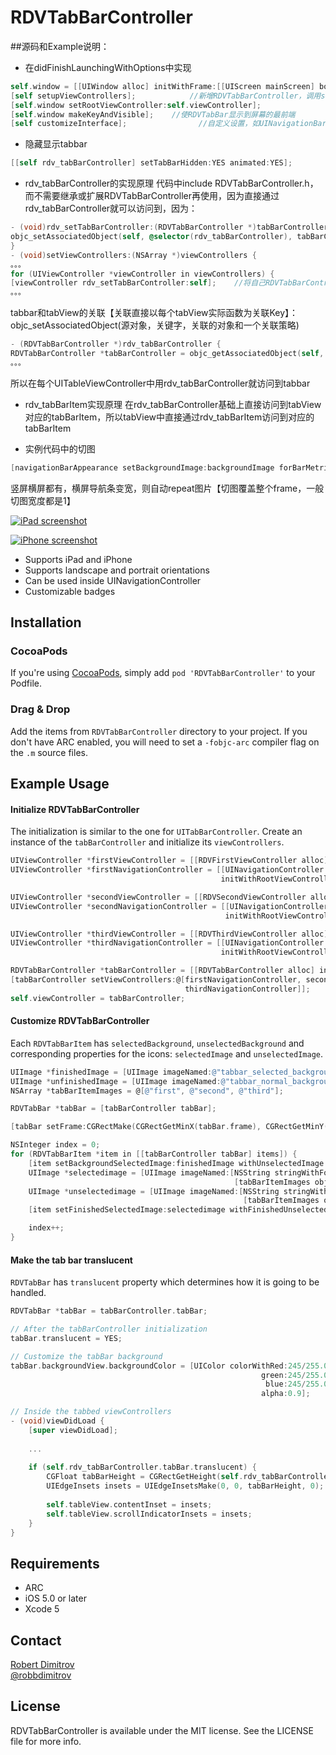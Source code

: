# RDVTabBarController

##源码和Example说明：
- 在didFinishLaunchingWithOptions中实现

``` objectivec
self.window = [[UIWindow alloc] initWithFrame:[[UIScreen mainScreen] bounds]];    //new UIWindow 
[self setupViewControllers];            //新增RDVTabBarController，调用setViewControllers为其添加多个UITableViewController，并为其设置RDVTabBarItem
[self.window setRootViewController:self.viewController];
[self.window makeKeyAndVisible];    //使RDVTabBar显示到屏幕的最前端
[self customizeInterface];                //自定义设置，如UINavigationBar的Appearance
```

- 隐藏显示tabbar
``` objectivec
[[self rdv_tabBarController] setTabBarHidden:YES animated:YES];
```

- rdv_tabBarController的实现原理
代码中include RDVTabBarController.h，而不需要继承或扩展RDVTabBarController再使用，因为直接通过rdv_tabBarController就可以访问到，因为：
``` objectivec
- (void)rdv_setTabBarController:(RDVTabBarController *)tabBarController {
objc_setAssociatedObject(self, @selector(rdv_tabBarController), tabBarController, OBJC_ASSOCIATION_ASSIGN);
}
- (void)setViewControllers:(NSArray *)viewControllers {
。。。
for (UIViewController *viewController in viewControllers) {
[viewController rdv_setTabBarController:self];    //将自己RDVTabBarController分表关联到每个UITableViewController
。。。
```
tabbar和tabView的关联【关联直接以每个tabView实际函数为关联Key】：objc_setAssociatedObject(源对象，关键字，关联的对象和一个关联策略)
``` objectivec
- (RDVTabBarController *)rdv_tabBarController {
RDVTabBarController *tabBarController = objc_getAssociatedObject(self, @selector(rdv_tabBarController));
。。。
```
所以在每个UITableViewController中用rdv_tabBarController就访问到tabbar

- rdv_tabBarItem实现原理
在rdv_tabBarController基础上直接访问到tabView对应的tabBarItem，所以tabView中直接通过rdv_tabBarItem访问到对应的tabBarItem

- 实例代码中的切图
``` objectivec
[navigationBarAppearance setBackgroundImage:backgroundImage forBarMetrics:UIBarMetricsDefault];
```
竖屏横屏都有，横屏导航条变宽，则自动repeat图片【切图覆盖整个frame，一般切图宽度都是1】



[![iPad screenshot](Screenshots/iPad-small.png)](Screenshots/iPad.png)

[![iPhone screenshot](Screenshots/iPhone-small.png)](Screenshots/iPhone.png)

* Supports iPad and iPhone
* Supports landscape and portrait orientations
* Can be used inside UINavigationController
* Customizable badges

## Installation

### CocoaPods

If you're using [CocoaPods](http://www.cocoapods.org), simply add `pod 'RDVTabBarController'` to your Podfile.

### Drag & Drop

Add the items from `RDVTabBarController` directory to your project. If you don't have ARC enabled, you will need to set a `-fobjc-arc` compiler flag on the `.m` source files.

## Example Usage

#### Initialize RDVTabBarController

The initialization is similar to the one for `UITabBarController`. Create an instance of the `tabBarController` and initialize its `viewControllers`.

```objective-c
UIViewController *firstViewController = [[RDVFirstViewController alloc] init];
UIViewController *firstNavigationController = [[UINavigationController alloc]
                                               initWithRootViewController:firstViewController];

UIViewController *secondViewController = [[RDVSecondViewController alloc] init];
UIViewController *secondNavigationController = [[UINavigationController alloc]
                                                initWithRootViewController:secondViewController];

UIViewController *thirdViewController = [[RDVThirdViewController alloc] init];
UIViewController *thirdNavigationController = [[UINavigationController alloc]
                                               initWithRootViewController:thirdViewController];

RDVTabBarController *tabBarController = [[RDVTabBarController alloc] init];
[tabBarController setViewControllers:@[firstNavigationController, secondNavigationController,
                                       thirdNavigationController]];
self.viewController = tabBarController;
```

#### Customize RDVTabBarController
Each `RDVTabBarItem` has `selectedBackground`, `unselectedBackground` and corresponding properties for the icons: `selectedImage` and `unselectedImage`.

```objective-c
UIImage *finishedImage = [UIImage imageNamed:@"tabbar_selected_background"];
UIImage *unfinishedImage = [UIImage imageNamed:@"tabbar_normal_background"];
NSArray *tabBarItemImages = @[@"first", @"second", @"third"];

RDVTabBar *tabBar = [tabBarController tabBar];

[tabBar setFrame:CGRectMake(CGRectGetMinX(tabBar.frame), CGRectGetMinY(tabBar.frame), CGRectGetWidth(tabBar.frame), 63)];

NSInteger index = 0;
for (RDVTabBarItem *item in [[tabBarController tabBar] items]) {
    [item setBackgroundSelectedImage:finishedImage withUnselectedImage:unfinishedImage];
    UIImage *selectedimage = [UIImage imageNamed:[NSString stringWithFormat:@"%@_selected",
                                                  [tabBarItemImages objectAtIndex:index]]];
    UIImage *unselectedimage = [UIImage imageNamed:[NSString stringWithFormat:@"%@_normal",
                                                    [tabBarItemImages objectAtIndex:index]]];
    [item setFinishedSelectedImage:selectedimage withFinishedUnselectedImage:unselectedimage];

    index++;
}
```

#### Make the tab bar translucent

`RDVTabBar` has `translucent` property which determines how it is going to be handled.

```objective-c
RDVTabBar *tabBar = tabBarController.tabBar;

// After the tabBarController initialization
tabBar.translucent = YES;

// Customize the tabBar background
tabBar.backgroundView.backgroundColor = [UIColor colorWithRed:245/255.0
                                                        green:245/255.0
                                                         blue:245/255.0
                                                        alpha:0.9];

// Inside the tabbed viewControllers
- (void)viewDidLoad {
    [super viewDidLoad];
    
    ...
    
    if (self.rdv_tabBarController.tabBar.translucent) {
    	CGFloat tabBarHeight = CGRectGetHeight(self.rdv_tabBarController.tabBar.frame);
        UIEdgeInsets insets = UIEdgeInsetsMake(0, 0, tabBarHeight, 0);
        
        self.tableView.contentInset = insets;
        self.tableView.scrollIndicatorInsets = insets;
    }
}

```

## Requirements

* ARC
* iOS 5.0 or later
* Xcode 5

## Contact

[Robert Dimitrov](http://robbdimitrov.com)   
[@robbdimitrov](https://twitter.com/robbdimitrov)

## License

RDVTabBarController is available under the MIT license. See the LICENSE file for more info.
